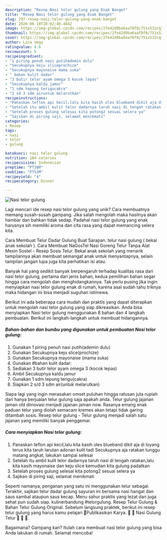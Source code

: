 ```yaml
---
description: "Resep Nasi telor gulung yang Enak Banget"
title: "Resep Nasi telor gulung yang Enak Banget"
slug: 297-resep-nasi-telor-gulung-yang-enak-banget
date: 2020-06-10T10:02:40.484Z
image: https://img-global.cpcdn.com/recipes/2fe42d9ba6aaf8f0/751x532cq70/nasi-telor-gulung-foto-resep-utama.jpg
thumbnail: https://img-global.cpcdn.com/recipes/2fe42d9ba6aaf8f0/751x532cq70/nasi-telor-gulung-foto-resep-utama.jpg
cover: https://img-global.cpcdn.com/recipes/2fe42d9ba6aaf8f0/751x532cq70/nasi-telor-gulung-foto-resep-utama.jpg
author: Lina Vega
ratingvalue: 4.6
reviewcount: 5
recipeingredient:
- "1 piring penuh nasi putihademin dulu"
- "Secukupnya keju sliceprochize"
- "Secukupnya mayonaise mama suka"
- " bahan kulit dadar"
- "3 butir telor ayam omega 3 kocok lepas"
- "Secukupnya kaldu jamur"
- "1 sdm tepung terigucakra"
- "2 sd 3 sdm airuntuk melarutkan"
recipeinstructions:
- "Panaskan teflon api kecil,lalu kita kasih oles blueband dikit aja di loyang terus kita taruh larutan adonan kulit tadi Secukupnya aja ratakan tunggu matang angkat, lakukan sampai selesai"
- "Setelah itu ambil kulit telor dadarnya taruh nasi di tengah ratakan,lalu kita kasih mayonaise dan keju slice kemudian kita gulung padatkan"
- "Setelah proses gulung selesai kita potong2 sesuai selera ya"
- "Sajikan di piring saji, selamat menikmati"
categories:
- Resep
tags:
- nasi
- telor
- gulung

katakunci: nasi telor gulung 
nutrition: 164 calories
recipecuisine: Indonesian
preptime: "PT38M"
cooktime: "PT53M"
recipeyield: "4"
recipecategory: Dinner

---
```



![Nasi telor gulung](https://img-global.cpcdn.com/recipes/2fe42d9ba6aaf8f0/751x532cq70/nasi-telor-gulung-foto-resep-utama.jpg)

Lagi mencari ide resep nasi telor gulung yang unik? Cara membuatnya memang susah-susah gampang. Jika salah mengolah maka hasilnya akan hambar dan bahkan tidak sedap. Padahal nasi telor gulung yang enak harusnya sih memiliki aroma dan cita rasa yang dapat memancing selera kita.

Cara Membuat Telur Dadar Gulung Buat Sarapan. telur nasi gulung ( bekal anak sekolah ). Cara Membuat NaGosTel Nasi Goreng Telur Tanpa Alat Mesin Sostel - Resep Sosis Telur. Bekal anak sekolah yang menarik tampilannya akan membuat semangat anak untuk menyantapnya, selain tampilan jangan lupa juga kita perhatikan isi atau.

Banyak hal yang sedikit banyak berpengaruh terhadap kualitas rasa dari nasi telor gulung, pertama dari jenis bahan, kedua pemilihan bahan segar hingga cara mengolah dan menghidangkannya. Tak perlu pusing jika ingin menyiapkan nasi telor gulung enak di rumah, karena asal sudah tahu triknya maka hidangan ini bisa menjadi suguhan istimewa.


Berikut ini ada beberapa cara mudah dan praktis yang dapat diterapkan untuk mengolah nasi telor gulung yang siap dikreasikan. Anda bisa menyiapkan Nasi telor gulung menggunakan 8 bahan dan 4 langkah pembuatan. Berikut ini langkah-langkah untuk membuat hidangannya.

<!--inarticleads1-->

##### Bahan-bahan dan bumbu yang digunakan untuk pembuatan Nasi telor gulung:

1. Gunakan 1 piring penuh nasi putih(ademin dulu)
1. Gunakan Secukupnya keju slice(prochize)
1. Gunakan Secukupnya mayonaise (mama suka)
1. Gunakan  #bahan kulit dadar:
1. Sediakan 3 butir telor ayam omega 3 (kocok lepas)
1. Ambil Secukupnya kaldu jamur
1. Gunakan 1 sdm tepung terigu(cakra)
1. Siapkan 2 s/d 3 sdm air(untuk melarutkan)


Siapa lagi yang ingin merasakan omset puluhan hingga ratusan juta rupiah dari hanya berjualan telur gulung saja apakah anda. Telur gulung jajanan jaman old diinovasi menjadi jajanan jaman now. Rasanya emang enak paduan telur yang diolah semacam kremes akan tetapi tidak garing ditambah sosis. Resep telur gulung - Telur gulung menjadi salah satu jajanan yang memiliki banyak penggemar. 

<!--inarticleads2-->

##### Cara menyiapkan Nasi telor gulung:

1. Panaskan teflon api kecil,lalu kita kasih oles blueband dikit aja di loyang terus kita taruh larutan adonan kulit tadi Secukupnya aja ratakan tunggu matang angkat, lakukan sampai selesai
1. Setelah itu ambil kulit telor dadarnya taruh nasi di tengah ratakan,lalu kita kasih mayonaise dan keju slice kemudian kita gulung padatkan
1. Setelah proses gulung selesai kita potong2 sesuai selera ya
1. Sajikan di piring saji, selamat menikmati


Seperti namanya, penganan yang satu ini menggunakan telur sebagai. Terakhir, sajikan telur dadar gulung sayuran ini bersama nasi hangat dan saus sambal ataupun saus kecap. Menu sahur praktis yang lezat dan juga sehat pun sudah siap. kulinerbandung #telorgulung. Resep Telur Gulung &amp; Bahan Telur Gulung Original. Sebelum langsung praktek, berikut ini resep telur gulung yang harus kamu pelajari Publikasikan Karya.   Nasi Gulung Telur   . 

Bagaimana? Gampang kan? Itulah cara membuat nasi telor gulung yang bisa Anda lakukan di rumah. Selamat mencoba!
